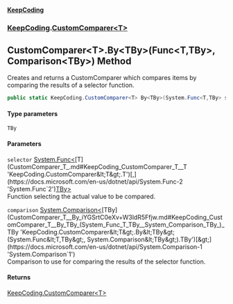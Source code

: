 #### [KeepCoding](index.md 'index')
### [KeepCoding](KeepCoding.md 'KeepCoding').[CustomComparer&lt;T&gt;](CustomComparer_T_.md 'KeepCoding.CustomComparer&lt;T&gt;')
## CustomComparer&lt;T&gt;.By&lt;TBy&gt;(Func&lt;T,TBy&gt;, Comparison&lt;TBy&gt;) Method
Creates and returns a CustomComparer which compares items by comparing the results of a selector function.
```csharp
public static KeepCoding.CustomComparer<T> By<TBy>(System.Func<T,TBy> selector, System.Comparison<TBy> comparison);
```
#### Type parameters
<a name='KeepCoding_CustomComparer_T__By_TBy_(System_Func_T_TBy__System_Comparison_TBy_)_TBy'></a>
`TBy`  
  
#### Parameters
<a name='KeepCoding_CustomComparer_T__By_TBy_(System_Func_T_TBy__System_Comparison_TBy_)_selector'></a>
`selector` [System.Func&lt;](https://docs.microsoft.com/en-us/dotnet/api/System.Func-2 'System.Func`2')[T](CustomComparer_T_.md#KeepCoding_CustomComparer_T__T 'KeepCoding.CustomComparer&lt;T&gt;.T')[,](https://docs.microsoft.com/en-us/dotnet/api/System.Func-2 'System.Func`2')[TBy](CustomComparer_T__By_iYGSrtC0eXv+W3ldR5Ffjw.md#KeepCoding_CustomComparer_T__By_TBy_(System_Func_T_TBy__System_Comparison_TBy_)_TBy 'KeepCoding.CustomComparer&lt;T&gt;.By&lt;TBy&gt;(System.Func&lt;T,TBy&gt;, System.Comparison&lt;TBy&gt;).TBy')[&gt;](https://docs.microsoft.com/en-us/dotnet/api/System.Func-2 'System.Func`2')  
Function selecting the actual value to be compared.
  
<a name='KeepCoding_CustomComparer_T__By_TBy_(System_Func_T_TBy__System_Comparison_TBy_)_comparison'></a>
`comparison` [System.Comparison&lt;](https://docs.microsoft.com/en-us/dotnet/api/System.Comparison-1 'System.Comparison`1')[TBy](CustomComparer_T__By_iYGSrtC0eXv+W3ldR5Ffjw.md#KeepCoding_CustomComparer_T__By_TBy_(System_Func_T_TBy__System_Comparison_TBy_)_TBy 'KeepCoding.CustomComparer&lt;T&gt;.By&lt;TBy&gt;(System.Func&lt;T,TBy&gt;, System.Comparison&lt;TBy&gt;).TBy')[&gt;](https://docs.microsoft.com/en-us/dotnet/api/System.Comparison-1 'System.Comparison`1')  
Comparison to use for comparing the results of the selector function.
  
#### Returns
[KeepCoding.CustomComparer&lt;](CustomComparer_T_.md 'KeepCoding.CustomComparer&lt;T&gt;')[T](CustomComparer_T_.md#KeepCoding_CustomComparer_T__T 'KeepCoding.CustomComparer&lt;T&gt;.T')[&gt;](CustomComparer_T_.md 'KeepCoding.CustomComparer&lt;T&gt;')  
